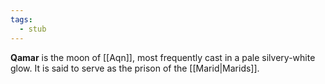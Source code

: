 ```yaml
---
tags:
  - stub
---
```

**Qamar** is the moon of [[Aqn]], most frequently cast in a pale silvery-white glow. It is said to serve as the prison of the [[Marid|Marids]].